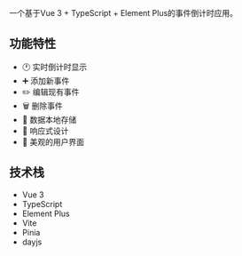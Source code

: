 一个基于Vue 3 + TypeScript + Element Plus的事件倒计时应用。

## 功能特性

- 🕐 实时倒计时显示
- ➕ 添加新事件
- ✏️ 编辑现有事件
- 🗑️ 删除事件
- 💾 数据本地存储
- 📱 响应式设计
- 🎨 美观的用户界面

## 技术栈

- Vue 3
- TypeScript
- Element Plus
- Vite
- Pinia
- dayjs


